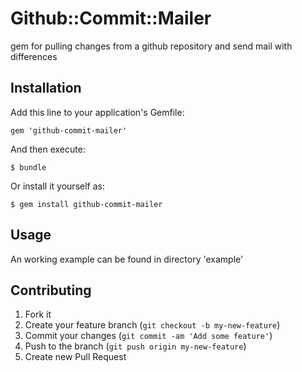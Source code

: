 # Github::Commit::Mailer

gem for pulling changes from a github repository and send mail with differences

## Installation

Add this line to your application's Gemfile:

    gem 'github-commit-mailer'

And then execute:

    $ bundle

Or install it yourself as:

    $ gem install github-commit-mailer

## Usage

An working example can be found in directory 'example'

## Contributing

1. Fork it
2. Create your feature branch (`git checkout -b my-new-feature`)
3. Commit your changes (`git commit -am 'Add some feature'`)
4. Push to the branch (`git push origin my-new-feature`)
5. Create new Pull Request

